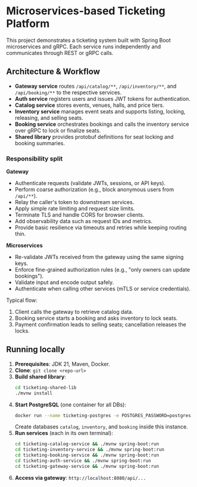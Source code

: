 # Microservices-based Ticketing Platform

This project demonstrates a ticketing system built with Spring Boot microservices and gRPC. Each service runs independently and communicates through REST or gRPC calls.

## Architecture & Workflow
- **Gateway service** routes `/api/catalog/**`, `/api/inventory/**`, and `/api/booking/**` to the respective services.
- **Auth service** registers users and issues JWT tokens for authentication.
- **Catalog service** stores events, venues, halls, and price tiers.
- **Inventory service** manages event seats and supports listing, locking, releasing, and selling seats.
- **Booking service** orchestrates bookings and calls the inventory service over gRPC to lock or finalize seats.
- **Shared library** provides protobuf definitions for seat locking and booking summaries.

### Responsibility split

**Gateway**
- Authenticate requests (validate JWTs, sessions, or API keys).
- Perform coarse authorization (e.g., block anonymous users from `/api/**`).
- Relay the caller's token to downstream services.
- Apply simple rate limiting and request size limits.
- Terminate TLS and handle CORS for browser clients.
- Add observability data such as request IDs and metrics.
- Provide basic resilience via timeouts and retries while keeping routing thin.

**Microservices**
- Re-validate JWTs received from the gateway using the same signing keys.
- Enforce fine-grained authorization rules (e.g., "only owners can update bookings").
- Validate input and encode output safely.
- Authenticate when calling other services (mTLS or service credentials).

Typical flow:
1. Client calls the gateway to retrieve catalog data.
2. Booking service starts a booking and asks inventory to lock seats.
3. Payment confirmation leads to selling seats; cancellation releases the locks.

## Running locally
1. **Prerequisites**: JDK 21, Maven, Docker.
2. **Clone**: `git clone <repo-url>`
3. **Build shared library**:
   ```bash
   cd ticketing-shared-lib
   ./mvnw install
   ```
4. **Start PostgreSQL** (one container for all DBs):
   ```bash
   docker run --name ticketing-postgres -e POSTGRES_PASSWORD=postgres -p 5432:5432 -d postgres
   ```
   Create databases `catalog`, `inventory`, and `booking` inside this instance.
5. **Run services** (each in its own terminal):
   ```bash
   cd ticketing-catalog-service && ./mvnw spring-boot:run
   cd ticketing-inventory-service && ./mvnw spring-boot:run
   cd ticketing-booking-service && ./mvnw spring-boot:run
   cd ticketing-auth-service && ./mvnw spring-boot:run
   cd ticketing-gateway-service && ./mvnw spring-boot:run
   ```
6. **Access via gateway**: `http://localhost:8080/api/...`

